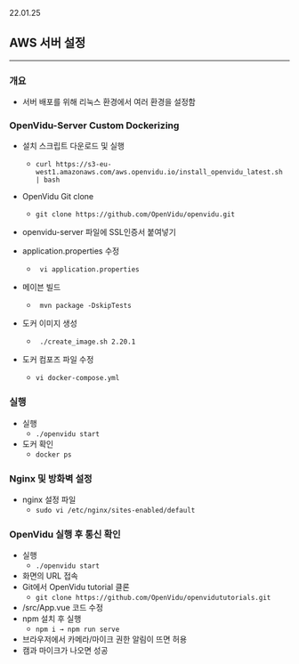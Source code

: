 22.01.25

## AWS 서버 설정

---

### 개요

- 서버 배포를 위해 리눅스 환경에서 여러 환경을 설정함

### OpenVidu-Server Custom Dockerizing

- 설치 스크립트 다운로드 및 실행
  - `curl https://s3-eu-west1.amazonaws.com/aws.openvidu.io/install_openvidu_latest.sh | bash`

- OpenVidu Git clone
  - `git clone https://github.com/OpenVidu/openvidu.git`

- openvidu-server 파일에 SSL인증서 붙여넣기
- application.properties 수정
  - ` vi application.properties`

- 메이븐 빌드
  - ` mvn package -DskipTests`

- 도커 이미지 생성
  - ` ./create_image.sh 2.20.1`

- 도커 컴포즈 파일 수정
  - `vi docker-compose.yml`


### 실행

- 실행
  - `./openvidu start`
- 도커 확인
  - `docker ps`

### Nginx 및 방화벽 설정

- nginx 설정 파일
  - `sudo vi /etc/nginx/sites-enabled/default`

### OpenVidu 실행 후 통신 확인

- 실행
  - `./openvidu start`
- 화면의 URL 접속
- Git에서 OpenVidu tutorial 클론
  - `git clone https://github.com/OpenVidu/openvidututorials.git`
- /src/App.vue 코드 수정
- npm 설치 후 실행
  - `npm i → npm run serve`
- 브라우저에서 카메라/마이크 권한 알림이 뜨면 허용
- 캠과 마이크가 나오면 성공
